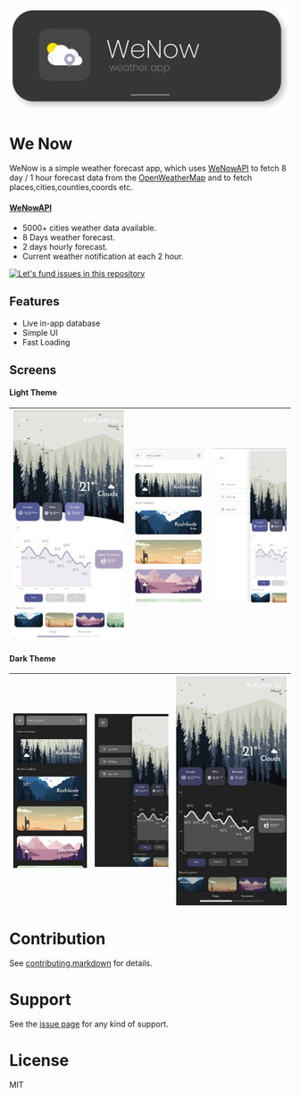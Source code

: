 


<p align="center">
<img src="https://raw.githubusercontent.com/xidhu/weNow-App/master/lib/assets/repo/app_banner.svg?token=APOIDJDNTCIVRQ2DTOHNBLLAVPXGC" width=700>
</p>



# We Now
WeNow is a simple weather forecast app, which uses [WeNowAPI](https://we-now.herokuapp.com/) to fetch 8 day / 1 hour forecast data from the [OpenWeatherMap](https://openweathermap.org/) and to fetch places,cities,counties,coords etc.
#### [WeNowAPI](https://github.com/xidhu/weNow-API/)



* 5000+ cities weather data available.
* 8 Days weather forecast.
* 2 days hourly forecast.
* Current weather notification at each 2 hour.

[![Let's fund issues in this repository](https://issuehunt.io/static/embed/issuehunt-button-v1.svg)](https://issuehunt.io/r/xidhu/weNow-App)

## Features
* Live in-app database
* Simple UI
* Fast Loading


## Screens


#### Light Theme



|<img align="left" alt="Splash Screen" src="https://raw.githubusercontent.com/xidhu/weNow-App/master/lib/assets/repo/main_light.jpg?token=APOIDJEVSLIIKPKRKS6NECDAV6QGG" width="300px" />|<img align="left" alt="Main Screen" src="https://raw.githubusercontent.com/xidhu/weNow-App/master/lib/assets/repo/loc_light.jpg?token=APOIDJBQ37ZLHILX5BS2P73AV6QQK" width="200px" /> |<img align="left" alt="Location Screen" src="https://raw.githubusercontent.com/xidhu/weNow-App/master/lib/assets/repo/side_light.jpg?token=APOIDJFMQWEOWR4GML2A4WTAV6QTU" width="200px" />|
|--|--|--|



#### Dark Theme

  |  <img align="left" alt="Main Screen" src="https://raw.githubusercontent.com/xidhu/weNow-App/master/lib/assets/repo/loc_dark.jpg?token=APOIDJBEIJ2YJLHICFYP5JLAV6Q3E" width="200px" />  |<img align="left" alt="Location Screen" src="https://raw.githubusercontent.com/xidhu/weNow-App/master/lib/assets/repo/side_dark.jpg?token=APOIDJAX5YWT3LHVIDTYMJTAV6RA6" width="200px" />|<img align="left" alt="Splash Screen" src="https://raw.githubusercontent.com/xidhu/weNow-App/master/lib/assets/repo/main_dark.jpg?token=APOIDJA46ANXYB2QTGV6VJTAV6Q4Y" width="300px" />|
|--|--|--|










# Contribution

See [contributing.markdown][5] for details.

# Support

See  the [issue page][6]  for any kind of support.

# License

MIT 

[5]: https://github.com/xidhu/xidhu/blob/main/CONTRIBUTING.md
[6]: https://github.com/xidhu/weNow-App/issues
